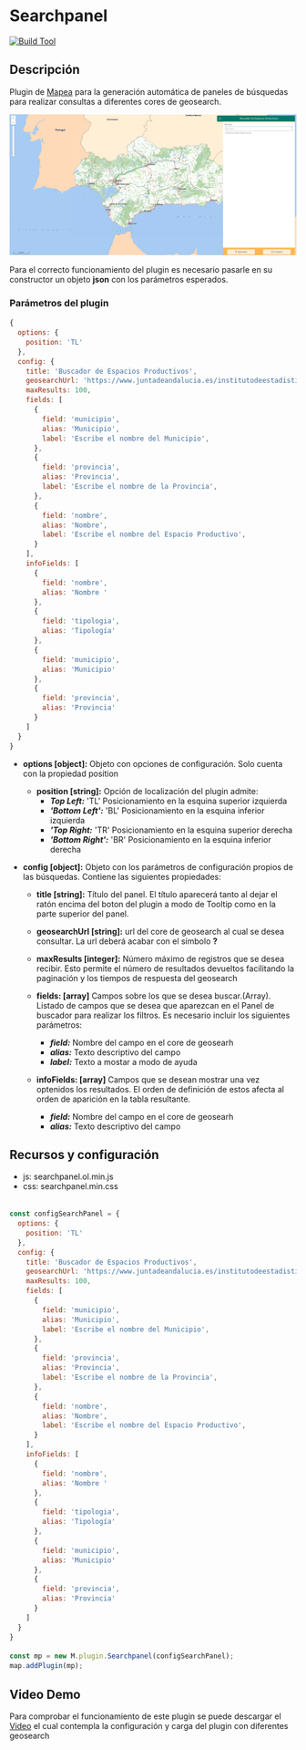 # Searchpanel

[![Build Tool](https://img.shields.io/badge/build-Webpack-green.svg)](https://github.com/sigcorporativo-ja/Mapea4-dev-webpack)

## Descripción

 Plugin de [Mapea](https://github.com/sigcorporativo-ja/Mapea4) para la generación automática de paneles de búsquedas para realizar consultas a diferentes cores de geosearch. 

![Imagen](./images/searchpanelPlugin.png)

Para el correcto funcionamiento del plugin es necesario pasarle en su constructor un objeto **json** con los parámetros esperados.
### Parámetros del plugin

```javascript
{
  options: {
    position: 'TL'
  },
  config: {
    title: 'Buscador de Espacios Productivos',
    geosearchUrl: 'https://www.juntadeandalucia.es/institutodeestadisticaycartografia/geobusquedas/eepp-f1/search?',
    maxResults: 100,
    fields: [
      {
        field: 'municipio',
        alias: 'Municipio',
        label: 'Escribe el nombre del Municipio',
      },
      {
        field: 'provincia',
        alias: 'Provincia',
        label: 'Escribe el nombre de la Provincia',
      },
      {
        field: 'nombre',
        alias: 'Nombre',
        label: 'Escribe el nombre del Espacio Productivo',
      }
    ],
    infoFields: [
      {
        field: 'nombre',
        alias: 'Nombre '
      },
      {
        field: 'tipologia',
        alias: 'Tipología'
      },
      {
        field: 'municipio',
        alias: 'Municipio'
      },
      {
        field: 'provincia',
        alias: 'Provincia'
      }
    ]
  }
}
```
- **options [object]:** Objeto con opciones de configuración. Solo cuenta con la propiedad position
  - **position [string]:** Opción de localización del plugin admite:   
    - ***Top Left:*** 'TL' Posicionamiento en la esquina superior izquierda
    -  ***'Bottom Left':*** 'BL' Posicionamiento en la esquina inferior izquierda
    - ***'Top Right:***  'TR' Posicionamiento en la esquina superior derecha
    - ***'Bottom Right':*** 'BR' Posicionamiento en la esquina inferior derecha
  
- **config [object]:** Objeto con los parámetros de configuración propios de las búsquedas. Contiene las siguientes propiedades:
  - **title [string]:** Título del panel. El título aparecerá tanto al dejar el ratón encima del boton del plugin a modo de Tooltip como en la parte superior del panel.
  - **geosearchUrl [string]:** url del core de geosearch al cual se desea consultar. La url deberá acabar con el símbolo **?**
  - **maxResults [integer]:**  Número máximo de registros que se desea recibir. Esto permite  el número de resultados devueltos facilitando la paginación y los tiempos de respuesta del geosearch
  - **fields: [array]** Campos sobre los que se desea buscar.(Array). Listado de campos que se desea que aparezcan en el Panel de buscador para realizar los filtros. Es necesario incluir los siguientes parámetros:

    - ***field:*** Nombre del campo en el core de geosearh
    - ***alias:*** Texto descriptivo del campo
    - ***label:*** Texto a mostar a modo de ayuda 


  - **infoFields: [array]** Campos que se desean mostrar una vez optenidos los resultados. El orden de definición de estos afecta al orden de aparición en la tabla resultante.


     - ***field:*** Nombre del campo en el core de geosearh
    - ***alias:*** Texto descriptivo del campo




## Recursos y configuración

- js: searchpanel.ol.min.js
- css: searchpanel.min.css

```javascript

const configSearchPanel = {
  options: {
    position: 'TL'
  },
  config: {
    title: 'Buscador de Espacios Productivos',
    geosearchUrl: 'https://www.juntadeandalucia.es/institutodeestadisticaycartografia/geobusquedas/eepp-f1/search?',
    maxResults: 100,
    fields: [
      {
        field: 'municipio',
        alias: 'Municipio',
        label: 'Escribe el nombre del Municipio',
      },
      {
        field: 'provincia',
        alias: 'Provincia',
        label: 'Escribe el nombre de la Provincia',
      },
      {
        field: 'nombre',
        alias: 'Nombre',
        label: 'Escribe el nombre del Espacio Productivo',
      }
    ],
    infoFields: [
      {
        field: 'nombre',
        alias: 'Nombre '
      },
      {
        field: 'tipologia',
        alias: 'Tipología'
      },
      {
        field: 'municipio',
        alias: 'Municipio'
      },
      {
        field: 'provincia',
        alias: 'Provincia'
      }
    ]
  }
}

const mp = new M.plugin.Searchpanel(configSearchPanel);
map.addPlugin(mp);
```

## Video Demo

Para comprobar el funcionamiento de este plugin se puede descargar el [Video](https://github.com/emiliopardo/searchpanel/blob/master/docs/video/searchpanel.webm?raw=true) el cual contempla la configuración y carga del plugin con diferentes geosearch